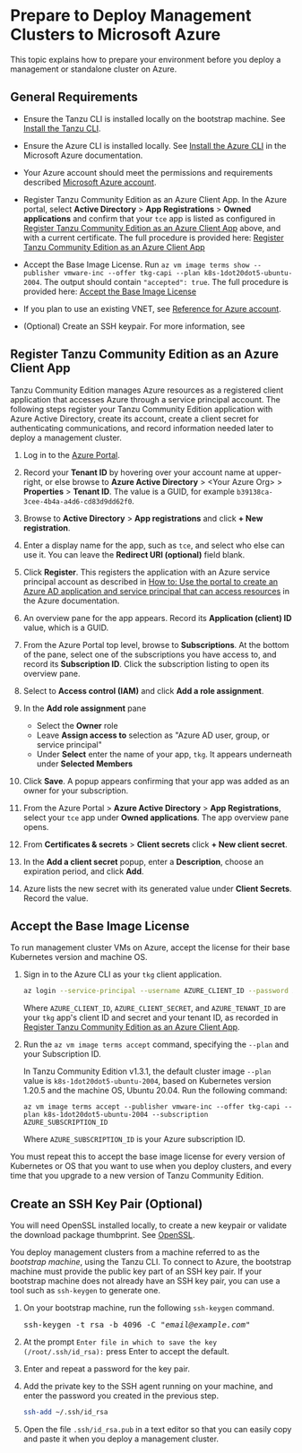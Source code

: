 # Prepare to Deploy Management Clusters to Microsoft Azure

This topic explains how to prepare your environment before you deploy a management or standalone cluster on Azure.

<!--If you are installing Tanzu Community Edition on Azure VMware Solution (AVS), you are installing to a vSphere environment.
See [Preparing Azure VMware Solution on Microsoft Azure](prepare-maas.md#prep-avs) in _Prepare a vSphere Management as a Service Infrastructure_ to prepare your environment
and [Prepare to Deploy Management Clusters to vSphere](vsphere.md) to deploy management clusters.

## <a id="process diagram"></a> Installation Process Overview

The following diagram shows the high-level steps for installing a Tanzu Community Edition management cluster on Azure, and the interfaces you use to perform them.

These steps include the preparations listed below plus the procedures described in either [Deploy Management Clusters with the Installer Interface](deploy-ui.md) or [Deploy Management Clusters from a Configuration File](deploy-cli.md).

![Process Diagram: Start, Install the Tanzu CLI, Register a TKG App on Azure, Accept the Base Image License. If first deploy and no advanced config options, deploy with installer interface. Else deploy with config file.](../images/azure-install-process.png)-->

## <a id="general-requirements"></a> General Requirements

- Ensure the Tanzu CLI is installed locally on the bootstrap machine. See [Install the Tanzu CLI](installation-cli.md).

- Ensure the Azure CLI is installed locally.  See [Install the Azure CLI](https://docs.microsoft.com/en-us/cli/azure/install-azure-cli) in the Microsoft Azure documentation.

-  Your Azure account should meet the permissions and requirements described [Microsoft Azure account](ref-azure/#microsoft-azure-account).

<!--&#42;Or see [Deploying Tanzu Community Edition in an Internet-Restricted Environment](airgapped-environments.md) for installing without external network access.-->

- Register Tanzu Community Edition as an Azure Client App. In the Azure portal, select **Active Directory** > **App Registrations** > **Owned applications** and confirm that your `tce` app is listed as configured in [Register Tanzu Community Edition as an Azure Client App](#tkg-app) above, and with a current certificate. The full procedure is provided here: [Register Tanzu Community Edition as an Azure Client App](azure-mgmt/#a-idtkg-appa-register-tanzu-community-edition-as-an-azure-client-app)

- Accept the Base Image License.  Run `az vm image terms show --publisher vmware-inc --offer tkg-capi --plan k8s-1dot20dot5-ubuntu-2004`. The output should contain `"accepted": true`.  The full procedure is provided here: [Accept the Base Image License](azure-mgmt/#accept-the-base-image-license)
- If you plan to use an existing VNET, see [Reference for Azure account](ref-azure). <!--change this-->

- (Optional) Create an SSH keypair. For more information, see

## <a id="tkg-app"></a> Register Tanzu Community Edition as an Azure Client App

Tanzu Community Edition manages Azure resources as a registered client application that accesses Azure through a service principal account.
The following steps register your Tanzu Community Edition application with Azure Active Directory, create its account, create a client secret for authenticating communications, and record information needed later to deploy a management cluster.

1. Log in to the [Azure Portal](https://portal.azure.com).

1. Record your **Tenant ID** by hovering over your account name at upper-right, or else browse to **Azure Active Directory** > \<Your Azure Org\> > **Properties** > **Tenant ID**.  The value is a GUID, for example `b39138ca-3cee-4b4a-a4d6-cd83d9dd62f0`.

1. Browse to **Active Directory** > **App registrations** and click **+ New registration**.

1. Enter a display name for the app, such as `tce`, and select who else can use it.  You can leave the **Redirect URI (optional)** field blank.

1. Click **Register**.  This registers the application with an Azure service principal account as described in [How to: Use the portal to create an Azure AD application and service principal that can access resources](https://docs.microsoft.com/en-us/azure/active-directory/develop/howto-create-service-principal-portal) in the Azure documentation.

1. An overview pane for the app appears. Record its **Application (client) ID** value, which is a GUID.

1. From the Azure Portal top level, browse to **Subscriptions**.  At the bottom of the pane, select one of the subscriptions you have access to, and record its **Subscription ID**.  Click the subscription listing to open its overview pane.

1. Select to **Access control (IAM)** and click **Add a role assignment**.

1. In the **Add role assignment** pane
    - Select the **Owner** role
    - Leave **Assign access to** selection as "Azure AD user, group, or service principal"
    - Under **Select** enter the name of your app, `tkg`.  It appears underneath under **Selected Members**

1. Click **Save**. A popup appears confirming that your app was added as an owner for your subscription.

1. From the Azure Portal > **Azure Active Directory** > **App Registrations**, select your `tce` app under **Owned applications**. The app overview pane opens.

1. From **Certificates & secrets** > **Client secrets** click **+ New client secret**.

1. In the **Add a client secret** popup, enter a **Description**, choose an expiration period, and click **Add**.

1. Azure lists the new secret with its generated value under **Client Secrets**.  Record the value.

## Accept the Base Image License

To run management cluster VMs on Azure, accept the license for their base Kubernetes version and machine OS.

1. Sign in to the Azure CLI as your `tkg` client application.

   ```bash
   az login --service-principal --username AZURE_CLIENT_ID --password AZURE_CLIENT_SECRET --tenant AZURE_TENANT_ID
   ```

   Where `AZURE_CLIENT_ID`, `AZURE_CLIENT_SECRET`, and `AZURE_TENANT_ID` are your `tkg` app's client ID and secret and your tenant ID, as recorded in [Register Tanzu Community Edition as an Azure Client App](#tkg-app).

1. Run the `az vm image terms accept` command, specifying the `--plan` and your Subscription ID.

   In Tanzu Community Edition v1.3.1, the default cluster image `--plan` value is `k8s-1dot20dot5-ubuntu-2004`, based on Kubernetes version 1.20.5 and the  machine OS, Ubuntu 20.04. Run the following command:

   ```
   az vm image terms accept --publisher vmware-inc --offer tkg-capi --plan k8s-1dot20dot5-ubuntu-2004 --subscription AZURE_SUBSCRIPTION_ID
   ```

   Where `AZURE_SUBSCRIPTION_ID` is your Azure subscription ID.

You must repeat this to accept the base image license for every version of Kubernetes or OS that you want to use when you deploy clusters, and every time that you upgrade to a new version of Tanzu Community Edition.

## <a id="ssh-key"></a> Create an SSH Key Pair (Optional)

You will need OpenSSL installed locally, to create a new keypair or validate the download package thumbprint.  See [OpenSSL](https://www.openssl.org).

You deploy management clusters from a machine referred to as the _bootstrap machine_, using the Tanzu CLI.
To connect to Azure, the bootstrap machine must provide the public key part of an SSH key pair. If your bootstrap machine does not already have an SSH key pair, you can use a tool such as `ssh-keygen` to generate one.

1. On your bootstrap machine, run the following `ssh-keygen` command.

   <pre>ssh-keygen -t rsa -b 4096 -C "<em>email@example.com</em>"</pre>
1. At the prompt `Enter file in which to save the key (/root/.ssh/id_rsa):` press Enter to accept the default.
1. Enter and repeat a password for the key pair.
1. Add the private key to the SSH agent running on your machine, and enter the password you created in the previous step.

   ```sh
   ssh-add ~/.ssh/id_rsa
   ```

1. Open the file `.ssh/id_rsa.pub` in a text editor so that you can easily copy and paste it when you deploy a management cluster.



